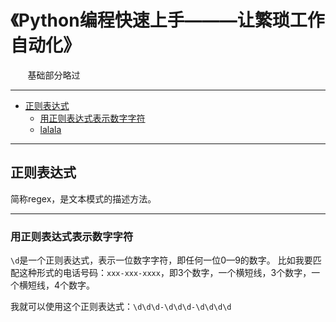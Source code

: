 # 《Python编程快速上手———让繁琐工作自动化》
        基础部分略过

---
- [正则表达式](#正则表达式)
  - [用正则表达式表示数字字符](#用正则表达式表示数字字符)
  - [lalala]()


---

<a id = "正则表达式"></a>
## 正则表达式

简称regex，是文本模式的描述方法。

---
<a id = 用正则表达式表示数字字符></a>
### 用正则表达式表示数字字符

`\d`是一个正则表达式，表示一位数字字符，即任何一位0—9的数字。
比如我要匹配这种形式的电话号码：`xxx-xxx-xxxx`，即3个数字，一个横短线，3个数字，一个横短线，4个数字。

我就可以使用这个正则表达式：`\d\d\d-\d\d\d-\d\d\d\d`

